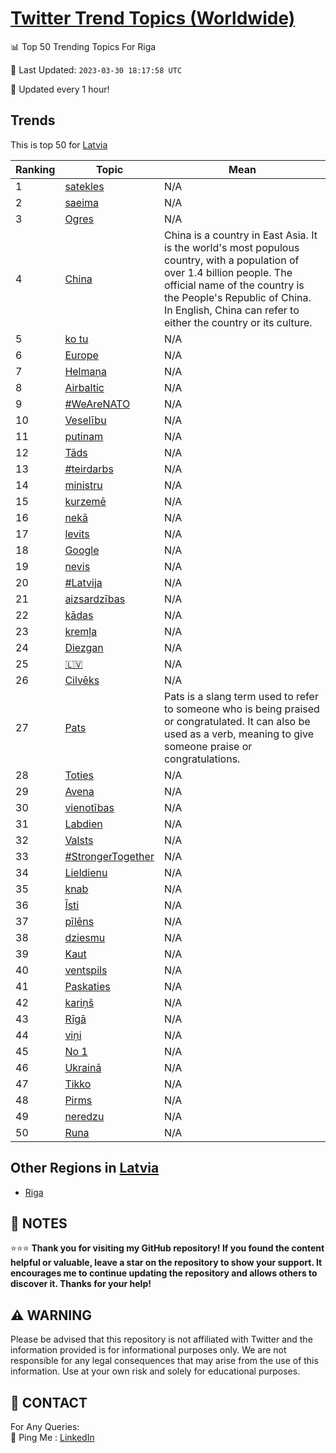 [Twitter Trend Topics (Worldwide)](https://github.com/ErcinDedeoglu/Twitter-Trend-Topics)
==========


📊 Top 50 Trending Topics For Riga

📆 Last Updated: `2023-03-30 18:17:58 UTC`

🔧 Updated every 1 hour!


## Trends

This is top 50 for [Latvia](</Latvia>)

| Ranking | Topic | Mean |
| ------- | ------------ | ------------ |
| 1 | [satekles](http://twitter.com/search?q=satekles) | N/A |
| 2 | [saeima](http://twitter.com/search?q=saeima) | N/A |
| 3 | [Ogres](http://twitter.com/search?q=Ogres) | N/A |
| 4 | [China](http://twitter.com/search?q=China) | China is a country in East Asia. It is the world's most populous country, with a population of over 1.4 billion people. The official name of the country is the People's Republic of China. In English, China can refer to either the country or its culture. |
| 5 | [ko tu](http://twitter.com/search?q=ko+tu) | N/A |
| 6 | [Europe](http://twitter.com/search?q=Europe) | N/A |
| 7 | [Helmaņa](http://twitter.com/search?q=Helma%c5%86a) | N/A |
| 8 | [Airbaltic](http://twitter.com/search?q=Airbaltic) | N/A |
| 9 | [#WeAreNATO](http://twitter.com/search?q=%23WeAreNATO) | N/A |
| 10 | [Veselību](http://twitter.com/search?q=Vesel%c4%abbu) | N/A |
| 11 | [putinam](http://twitter.com/search?q=putinam) | N/A |
| 12 | [Tāds](http://twitter.com/search?q=T%c4%81ds) | N/A |
| 13 | [#teirdarbs](http://twitter.com/search?q=%23teirdarbs) | N/A |
| 14 | [ministru](http://twitter.com/search?q=ministru) | N/A |
| 15 | [kurzemē](http://twitter.com/search?q=kurzem%c4%93) | N/A |
| 16 | [nekā](http://twitter.com/search?q=nek%c4%81) | N/A |
| 17 | [levits](http://twitter.com/search?q=levits) | N/A |
| 18 | [Google](http://twitter.com/search?q=Google) | N/A |
| 19 | [nevis](http://twitter.com/search?q=nevis) | N/A |
| 20 | [#Latvija](http://twitter.com/search?q=%23Latvija) | N/A |
| 21 | [aizsardzības](http://twitter.com/search?q=aizsardz%c4%abbas) | N/A |
| 22 | [kādas](http://twitter.com/search?q=k%c4%81das) | N/A |
| 23 | [kremļa](http://twitter.com/search?q=krem%c4%bca) | N/A |
| 24 | [Diezgan](http://twitter.com/search?q=Diezgan) | N/A |
| 25 | [🇱🇻](http://twitter.com/search?q=%f0%9f%87%b1%f0%9f%87%bb) | N/A |
| 26 | [Cilvēks](http://twitter.com/search?q=Cilv%c4%93ks) | N/A |
| 27 | [Pats](http://twitter.com/search?q=Pats) | Pats is a slang term used to refer to someone who is being praised or congratulated. It can also be used as a verb, meaning to give someone praise or congratulations. |
| 28 | [Toties](http://twitter.com/search?q=Toties) | N/A |
| 29 | [Avena](http://twitter.com/search?q=Avena) | N/A |
| 30 | [vienotības](http://twitter.com/search?q=vienot%c4%abbas) | N/A |
| 31 | [Labdien](http://twitter.com/search?q=Labdien) | N/A |
| 32 | [Valsts](http://twitter.com/search?q=Valsts) | N/A |
| 33 | [#StrongerTogether](http://twitter.com/search?q=%23StrongerTogether) | N/A |
| 34 | [Lieldienu](http://twitter.com/search?q=Lieldienu) | N/A |
| 35 | [knab](http://twitter.com/search?q=knab) | N/A |
| 36 | [Īsti](http://twitter.com/search?q=%c4%aasti) | N/A |
| 37 | [pīlēns](http://twitter.com/search?q=p%c4%abl%c4%93ns) | N/A |
| 38 | [dziesmu](http://twitter.com/search?q=dziesmu) | N/A |
| 39 | [Kaut](http://twitter.com/search?q=Kaut) | N/A |
| 40 | [ventspils](http://twitter.com/search?q=ventspils) | N/A |
| 41 | [Paskaties](http://twitter.com/search?q=Paskaties) | N/A |
| 42 | [kariņš](http://twitter.com/search?q=kari%c5%86%c5%a1) | N/A |
| 43 | [Rīgā](http://twitter.com/search?q=R%c4%abg%c4%81) | N/A |
| 44 | [viņi](http://twitter.com/search?q=vi%c5%86i) | N/A |
| 45 | [No 1](http://twitter.com/search?q=No+1) | N/A |
| 46 | [Ukrainā](http://twitter.com/search?q=Ukrain%c4%81) | N/A |
| 47 | [Tikko](http://twitter.com/search?q=Tikko) | N/A |
| 48 | [Pirms](http://twitter.com/search?q=Pirms) | N/A |
| 49 | [neredzu](http://twitter.com/search?q=neredzu) | N/A |
| 50 | [Runa](http://twitter.com/search?q=Runa) | N/A |



## Other Regions in [Latvia](</Latvia>)

* [Riga](</Latvia/Riga.md>)



## 📝 NOTES

⭐⭐⭐ **Thank you for visiting my GitHub repository! If you found the content helpful or valuable, leave a star on the repository to show your support. It encourages me to continue updating the repository and allows others to discover it. Thanks for your help!**


## ⚠️ WARNING

Please be advised that this repository is not affiliated with Twitter and the information provided is for informational purposes only. We are not responsible for any legal consequences that may arise from the use of this information. Use at your own risk and solely for educational purposes.


## 📨 CONTACT

 For Any Queries:  
            🏓 Ping Me : [LinkedIn](https://www.linkedin.com/in/ercindedeoglu/)
